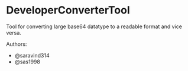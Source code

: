 # DeveloperConverterTool

Tool for converting large base64 datatype to a readable format and vice versa.

Authors:
- @saravind314
- @sas1998
